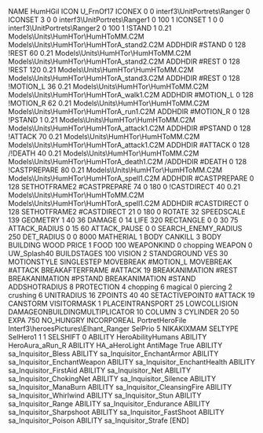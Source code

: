 NAME HumHGil
ICON U_FrnOf17
ICONEX 0 0 interf3\UnitPortrets\Ranger 0
ICONSET 3 0 0 interf3\UnitPortrets\Ranger1 0 100 1
ICONSET 1 0 0 interf3\UnitPortrets\Ranger2 0 100 1
!STAND          1 0.21 Models\Units\HumHTor\HumHToMM.C2M Models\Units\HumHTor\HumHTorA_stand2.C2M
ADDHDIR #STAND 0 128
!REST          60 0.21 Models\Units\HumHTor\HumHToMM.C2M Models\Units\HumHTor\HumHTorA_stand2.C2M
ADDHDIR #REST 0 128
!REST          120 0.21 Models\Units\HumHTor\HumHToMM.C2M Models\Units\HumHTor\HumHTorA_stand3.C2M
ADDHDIR #REST 0 128
!MOTION_L      36 0.21 Models\Units\HumHTor\HumHToMM.C2M Models\Units\HumHTor\HumHTorA_walk1.C2M
ADDHDIR #MOTION_L 0 128
!MOTION_R      62 0.21 Models\Units\HumHTor\HumHToMM.C2M Models\Units\HumHTor\HumHTorA_run1.C2M
ADDHDIR #MOTION_R 0 128                                                        
!PSTAND        1  0.21 Models\Units\HumHTor\HumHToMM.C2M Models\Units\HumHTor\HumHTorA_attack1.C2M
ADDHDIR #PSTAND 0 128 
!ATTACK        70 0.21 Models\Units\HumHTor\HumHToMM.C2M Models\Units\HumHTor\HumHTorA_attack1.C2M
ADDHDIR #ATTACK 0 128
/!DEATH         40 0.21 Models\Units\HumHTor\HumHToMM.C2M Models\Units\HumHTor\HumHTorA_death1.C2M
/ADDHDIR #DEATH 0 128
!CASTPREPARE        80 0.21 Models\Units\HumHTor\HumHToMM.C2M Models\Units\HumHTor\HumHTorA_spell1.C2M
ADDHDIR #CASTPREPARE 0 128
SETHOTFRAME2 #CASTPREPARE 74 0 180 0
!CASTDIRECT        40 0.21 Models\Units\HumHTor\HumHToMM.C2M Models\Units\HumHTor\HumHTorA_spell1.C2M
ADDHDIR #CASTDIRECT 0 128
SETHOTFRAME2 #CASTDIRECT 21 0 180 0
ROTATE 32
SPEEDSCALE 139
GEOMETRY 1 40 36
DAMAGE   0 14
LIFE     320
RECTANGLE 0 0 30 75
ATTACK_RADIUS 0 15 60
ATTACK_PAUSE 0 0
SEARCH_ENEMY_RADIUS 250
DET_RADIUS 0 0 8000
MATHERIAL 1 BODY
CANKILL 3 BODY BUILDING WOOD
PRICE 1 FOOD 100
WEAPONKIND 0 chopping
WEAPON 0 UW_Splash40
BUILDSTAGES 100
VISION 2
STANDGROUND
VES 30
MOTIONSTYLE SINGLESTEP
MOVEBREAK #MOTION_L
MOVEBREAK #ATTACK
BREAKAFTERFRAME #ATTACK 19
BREAKANIMATION #REST
BREAKANIMATION #PSTAND
BREAKANIMATION #STAND
ADDSHOTRADIUS 8
PROTECTION 4 chopping 6 magical 0 piercing 2 crushing 6
UNITRADIUS 16
ZPOINTS 40 40
SETACTIVEPOINT0 #ATTACK 19
CANSTORM
VISITORMASK 1
PLACEINTRANSPORT 25
LOWCOLLISION
DAMAGEONBUILDINGMULTIPLICATOR 10
COLUMN 3
CYLINDER 20 50
EXPA 750
NO_HUNGRY
INCORPOREAL
PortretHeroFile Interf3\heroesPictures\Elhant_Ranger
SelPrio 5
NIKAKIXMAM
SELTYPE SelHero1 1 1
SELSHIFT 0
ABILITY HeroAbilityHumans
ABILITY HeroAura_aRun_R
ABILITY HA_aHeroLight
AntiMage True
ABILITY sa_Inquisitor_Bless
ABILITY sa_Inquisitor_EnchantArmor
ABILITY sa_Inquisitor_EnchantWeapon
ABILITY sa_Inquisitor_EnchantHealth
ABILITY sa_Inquisitor_FirstAid
ABILITY sa_Inquisitor_Net
ABILITY sa_Inquisitor_ChokingNet
ABILITY sa_Inquisitor_Silence
ABILITY sa_Inquisitor_ManaBurn
ABILITY sa_Inquisitor_CleansingFire
ABILITY sa_Inquisitor_Whirlwind
ABILITY sa_Inquisitor_Stun
ABILITY sa_Inquisitor_Range
ABILITY sa_Inquisitor_Endurance
ABILITY sa_Inquisitor_Sharpshoot
ABILITY sa_Inquisitor_FastShoot
ABILITY sa_Inquisitor_Poison
ABILITY sa_Inquisitor_Strafe
[END]
